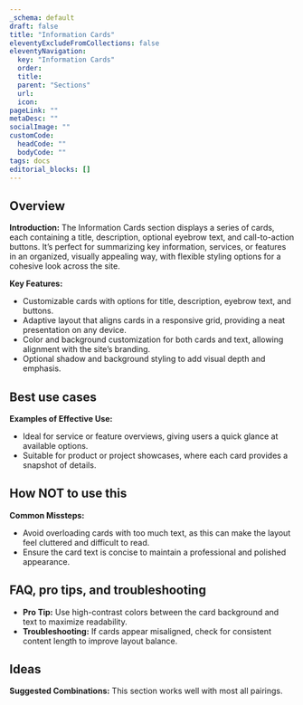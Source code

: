 ```yaml
---
_schema: default
draft: false
title: "Information Cards"
eleventyExcludeFromCollections: false
eleventyNavigation:
  key: "Information Cards"
  order: 
  title: 
  parent: "Sections"
  url: 
  icon: 
pageLink: ""
metaDesc: ""
socialImage: ""
customCode:
  headCode: ""
  bodyCode: ""
tags: docs
editorial_blocks: []
---
```

## Overview
**Introduction:** The Information Cards section displays a series of cards, each containing a title, description, optional eyebrow text, and call-to-action buttons. It’s perfect for summarizing key information, services, or features in an organized, visually appealing way, with flexible styling options for a cohesive look across the site.

**Key Features:** 
- Customizable cards with options for title, description, eyebrow text, and buttons.
- Adaptive layout that aligns cards in a responsive grid, providing a neat presentation on any device.
- Color and background customization for both cards and text, allowing alignment with the site’s branding.
- Optional shadow and background styling to add visual depth and emphasis.

## Best use cases
**Examples of Effective Use:** 
- Ideal for service or feature overviews, giving users a quick glance at available options.
- Suitable for product or project showcases, where each card provides a snapshot of details.

## How **NOT** to use this
**Common Missteps:** 
- Avoid overloading cards with too much text, as this can make the layout feel cluttered and difficult to read.
- Ensure the card text is concise to maintain a professional and polished appearance.

## FAQ, pro tips, and troubleshooting
- **Pro Tip:** Use high-contrast colors between the card background and text to maximize readability.
- **Troubleshooting:** If cards appear misaligned, check for consistent content length to improve layout balance.

## Ideas
**Suggested Combinations:** This section works well with most all pairings. 
